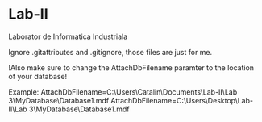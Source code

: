 # Lab-II
Laborator de Informatica Industriala

Ignore .gitattributes and .gitignore, those files are just for me.

!Also make sure to change the AttachDbFilename paramter to the location of your database!

Example: 
AttachDbFilename=C:\Users\Catalin\Documents\Lab-II\Lab 3\MyDatabase\Database1.mdf
AttachDbFilename=C:\Users\Desktop\Lab-II\Lab 3\MyDatabase\Database1.mdf
